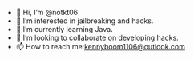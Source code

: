 - 👋 Hi, I’m @notkt06
- 👀 I’m interested in jailbreaking and hacks.
- 🌱 I’m currently learning Java.
- 💞️ I’m looking to collaborate on developing hacks.
- 📫 How to reach me:kennyboom1106@outlook.com
